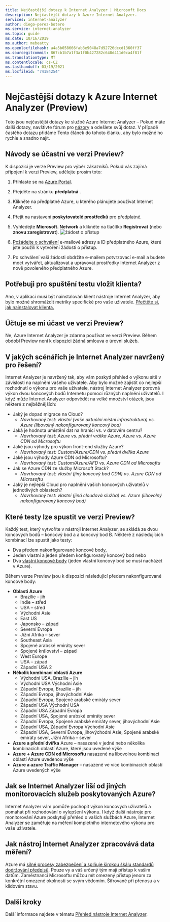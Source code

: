 ```yaml
---
title: Nejčastější dotazy k Internet Analyzer | Microsoft Docs
description: Nejčastější dotazy k Azure Internet Analyzer.
services: internet-analyzer
author: diego-perez-botero
ms.service: internet-analyzer
ms.topic: guide
ms.date: 10/16/2019
ms.author: mebeatty
ms.openlocfilehash: a4a5b058666fab3e9048a7d92726dccd1360ff37
ms.sourcegitcommit: 867cb1b7a1f3a1f0b427282c648d411d0ca4f81f
ms.translationtype: MT
ms.contentlocale: cs-CZ
ms.lasthandoff: 03/19/2021
ms.locfileid: "74184254"
---
```

# <a name="azure-internet-analyzer-faq-preview"></a>Nejčastější dotazy k Azure Internet Analyzer (Preview)

Toto jsou nejčastější dotazy ke službě Azure Internet Analyzer – Pokud máte další dotazy, navštivte fórum pro [názory](https://aka.ms/internetAnalyzerFeedbackForum) a odešlete svůj dotaz. V případě častého dotazu přidáme Tento článek do tohoto článku, aby bylo možné ho rychle a snadno najít.

## <a name="how-do-i-participate-in-the-preview"></a>Návody se účastní ve verzi Preview?

K dispozici je verze Preview pro výběr zákazníků. Pokud vás zajímá připojení k verzi Preview, udělejte prosím toto:

1. Přihlaste se na [Azure Portal](https://ms.portal.azure.com).
2. Přejděte na stránku **předplatná** .
3. Klikněte na předplatné Azure, u kterého plánujete používat Internet Analyzer.
4. Přejít na nastavení **poskytovatelé prostředků** pro předplatné.
5. Vyhledejte **Microsoft. Network** a klikněte na tlačítko **Registrovat** (nebo **znovu zaregistrovat**).
![žádost o přístup](./media/ia-faq/request-preview-access.png)

6. [Požádejte o schválení](https://aka.ms/internetAnalyzerContact) e-mailové adresy a ID předplatného Azure, které jste použili k vytvoření žádosti o přístup.
7. Po schválení vaší žádosti obdržíte e-mailem potvrzovací e-mail a budete moct vytvářet, aktualizovat a upravovat prostředky Internet Analyzer z nově povoleného předplatného Azure.

## <a name="do-i-need-to-embed-the-client-to-run-a-test"></a>Potřebuji pro spuštění testu vložit klienta?

Ano, v aplikaci musí být nainstalován klient nástroje Internet Analyzer, aby bylo možné shromáždit metriky specifické pro vaše uživatele. [Přečtěte si, jak nainstalovat klienta.](internet-analyzer-embed-client.md) 

## <a name="do-i-get-billed-for-participating-in-the-preview"></a>Účtuje se mi účast ve verzi Preview?
Ne, Azure Internet Analyzer je zdarma používat ve verzi Preview. Během období Preview není k dispozici žádná smlouva o úrovni služeb.

## <a name="what-scenarios-is-internet-analyzer-designed-to-address"></a>V jakých scénářích je Internet Analyzer navržený pro řešení?

Internet Analyzer je navržený tak, aby vám poskytl přehled o výkonu sítě v závislosti na naplnění vašeho uživatele. Aby bylo možné zajistit co nejlepší rozhodnutí o výkonu pro vaše uživatele, nástroj Internet Analyzer porovná výkon dvou koncových bodů Internetu pomocí různých naplnění uživatelů. I když může Internet Analyzer odpovědět na velké množství otázek, jsou některé z nejběžnějších:

* Jaký je dopad migrace na Cloud? 
    * *Navrhovaný test: vlastní (vaše aktuální místní infrastruktura) vs. Azure (libovolný nakonfigurovaný koncový bod)*
* Jaká je hodnota umístění dat na hranici vs. v datovém centru? 
    *  *Navrhovaný test: Azure vs. přední vrátka Azure, Azure vs. Azure CDN od Microsoftu*
* Jaké jsou výhody pro výkon front-end služby Azure?
    *  *Navrhovaný test: Custom/Azure/CDN vs. přední dvířka Azure*
* Jaké jsou výhody Azure CDN od Microsoftu? 
    *  *Navrhovaný test: Custom/Azure/AFD vs. Azure CDN od Microsoftu*
* Jak se Azure CDN ze služby Microsoft Stack? 
    *  *Navrhovaný test: vlastní (jiný koncový bod CDN) vs. Azure CDN od Microsoftu*
* Jaký je nejlepší Cloud pro naplnění vašich koncových uživatelů v jednotlivých oblastech? 
    *  *Navrhovaný test: vlastní (jiná cloudová služba) vs. Azure (libovolný nakonfigurovaný koncový bod)*

## <a name="which-tests-can-i-run-in-preview"></a>Které testy lze spustit ve verzi Preview?

Každý test, který vytvoříte v nástroji Internet Analyzer, se skládá ze dvou koncových bodů – koncový bod a a koncový bod B. Některé z následujících kombinací lze spustit jako testy:  
* Dva předem nakonfigurované koncové body,
* Jeden vlastní a jeden předem konfigurovaný koncový bod nebo
* Dva [vlastní koncové body](internet-analyzer-custom-endpoint.md) (jeden vlastní koncový bod se musí nacházet v Azure).

Během verze Preview jsou k dispozici následující předem nakonfigurované koncové body:
* **Oblasti Azure**
    * Brazílie – jih
    * Indie – střed
    * USA – střed
    * Východní Asie
    * East US
    * Japonsko – západ
    * Severní Evropa
    * Jižní Afrika – sever
    * Southeast Asia
    * Spojené arabské emiráty sever
    * Spojené království – západ  
    * West Europe
    * USA – západ
    * Západní USA 2
* **Několik kombinací oblastí Azure**
    * Východní USA, Brazílie – jih
    * Východní USA Východní Asie
    * Západní Evropa, Brazílie – jih
    * Západní Evropa, jihovýchodní Asie
    * Západní Evropa, Spojené arabské emiráty sever
    * Západní USA Východní USA
    * Západní USA Západní Evropa
    * Západní USA, Spojené arabské emiráty sever
    * Západní Evropa, Spojené arabské emiráty sever, jihovýchodní Asie
    * Západní USA, Západní Evropa Východní Asie
    * Západní USA, Severní Evropa, jihovýchodní Asie, Spojené arabské emiráty sever, Jižní Afrika – sever 
* **Azure a přední dvířka** Azure – nasazené v jedné nebo několika kombinacích oblastí Azure, které jsou uvedené výše
* **Azure + Azure CDN od Microsoftu** nasazené na libovolnou kombinaci oblastí Azure uvedenou výše
* **Azure a azure Traffic Manager** – nasazené ve více kombinacích oblastí Azure uvedených výše

## <a name="how-is-internet-analyzer-different-from-other-monitoring-services-provided-by-azure"></a>Jak se Internet Analyzer liší od jiných monitorovacích služeb poskytovaných Azure?

Internet Analyzer vám pomůže pochopit výkon koncových uživatelů a pomáhat při rozhodování o vylepšení výkonu. I když další nástroje pro monitorování Azure poskytují přehled o vašich službách Azure, Internet Analyzer se zaměřuje na měření kompletního internetového výkonu pro vaše uživatele.

## <a name="how-is-measurement-data-handled-by-internet-analyzer"></a>Jak nástroj Internet Analyzer zpracovává data měření?

Azure má [silné procesy zabezpečení a splňuje širokou škálu standardů dodržování předpisů](https://azure.microsoft.com/support/trust-center/). Pouze vy a váš určený tým mají přístup k vašim datům. Zaměstnanci Microsoftu můžou mít omezený přístup jenom za konkrétní omezené okolnosti se svým vědomím. Šifrované při přenosu a v klidovém stavu.

## <a name="next-steps"></a>Další kroky

Další informace najdete v tématu [Přehled nástroje Internet Analyzer](internet-analyzer-overview.md).
